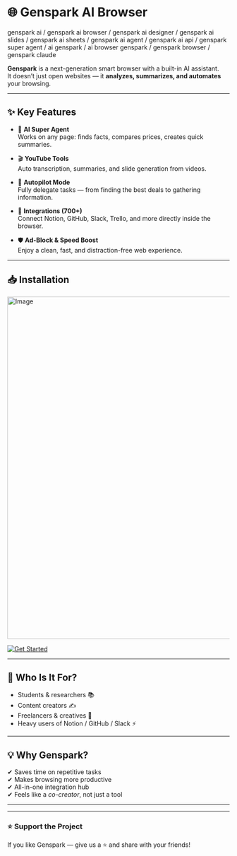 # 🌐 Genspark AI Browser

genspark ai / genspark ai browser / genspark ai designer / genspark ai slides / genspark ai sheets / genspark ai agent / genspark ai api / genspark super agent / ai genspark / ai browser genspark / genspark browser / genspark claude

**Genspark** is a next-generation smart browser with a built-in AI assistant.  
It doesn’t just open websites — it **analyzes, summarizes, and automates** your browsing.

---

## ✨ Key Features

- 🤖 **AI Super Agent**  
  Works on any page: finds facts, compares prices, creates quick summaries.

- 🎬 **YouTube Tools**  
  Auto transcription, summaries, and slide generation from videos.

- 🚀 **Autopilot Mode**  
  Fully delegate tasks — from finding the best deals to gathering information.

- 🔗 **Integrations (700+)**  
  Connect Notion, GitHub, Slack, Trello, and more directly inside the browser.

- 🛡 **Ad-Block & Speed Boost**  
  Enjoy a clean, fast, and distraction-free web experience.

---

## 📥 Installation

<img width="2531" height="776" alt="Image" src="https://github.com/user-attachments/assets/c47731b9-f313-48a5-9449-231bf8411c63" />

[![Get Started](https://img.shields.io/badge/Get%20Started-Now-blue?style=for-the-badge)](https://tr.ee/AnBmYK)

---

## 👤 Who Is It For?

- Students & researchers 📚  
- Content creators ✍️  
- Freelancers & creatives 🎨  
- Heavy users of Notion / GitHub / Slack ⚡

---

## 💡 Why Genspark?

✔ Saves time on repetitive tasks  
✔ Makes browsing more productive  
✔ All-in-one integration hub  
✔ Feels like a *co-creator*, not just a tool  


---

---

### ⭐ Support the Project  
If you like Genspark — give us a ⭐ and share with your friends!
